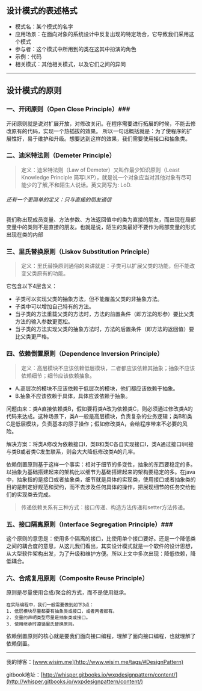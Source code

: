 ## 设计模式的表述格式

- 模式名：某个模式的名字
- 应用场景：在面向对象的系统设计中反复出现的特定场合，它导致我们采用这个模式
- 参与者：这个模式中所用到的类在这其中扮演的角色
- 示例：代码
- 相关模式：其他相关模式，以及它们之间的异同

- - -

## 设计模式的原则

### 一、开闭原则（Open Close Principle）###

开闭原则就是说对扩展开放，对修改关闭。在程序需要进行拓展的时候，不能去修改原有的代码，实现一个热插拔的效果。
所以一句话概括就是：为了使程序的扩展性好，易于维护和升级。想要达到这样的效果，我们需要使用接口和抽象类。

### 二、迪米特法则（Demeter Principle） ###

>定义：迪米特法则（Law of Demeter）又叫作最少知识原则（Least Knowledge Principle 简写LKP），就是说一个对象应当对其他对象有尽可能少的了解,不和陌生人说话。英文简写为: LoD.

###### 还有一个更简单的定义：只与直接的朋友通信 ######

我们称出现成员变量、方法参数、方法返回值中的类为直接的朋友，而出现在局部变量中的类则不是直接的朋友。也就是说，陌生的类最好不要作为局部变量的形式出现在类的内部

### 三、里氏替换原则（Liskov Substitution Principle） ###

>定义：里氏替换原则通俗的来讲就是：子类可以扩展父类的功能，但不能改变父类原有的功能。

它包含以下4层含义：

- 子类可以实现父类的抽象方法，但不能覆盖父类的非抽象方法。
- 子类中可以增加自己特有的方法。
- 当子类的方法重载父类的方法时，方法的前置条件（即方法的形参）要比父类方法的输入参数更宽松。
- 当子类的方法实现父类的抽象方法时，方法的后置条件（即方法的返回值）要比父类更严格。

### 四、依赖倒置原则（Dependence Inversion Principle） ###

>定义：高层模块不应该依赖低层模块，二者都应该依赖其抽象；抽象不应该依赖细节；细节应该依赖抽象。

- A.高层次的模块不应该依赖于低层次的模块，他们都应该依赖于抽象。
- B.抽象不应该依赖于具体，具体应该依赖于抽象。

问题由来：类A直接依赖类B，假如要将类A改为依赖类C，则必须通过修改类A的代码来达成。这种场景下，类A一般是高层模块，负责复杂的业务逻辑；类B和类C是低层模块，负责基本的原子操作；假如修改类A，会给程序带来不必要的风险。

解决方案：将类A修改为依赖接口I，类B和类C各自实现接口I，类A通过接口I间接与类B或者类C发生联系，则会大大降低修改类A的几率。

依赖倒置原则基于这样一个事实：相对于细节的多变性，抽象的东西要稳定的多。以抽象为基础搭建起来的架构比以细节为基础搭建起来的架构要稳定的多。在java中，抽象指的是接口或者抽象类，细节就是具体的实现类，使用接口或者抽象类的目的是制定好规范和契约，而不去涉及任何具体的操作，把展现细节的任务交给他们的实现类去完成。

>传递依赖关系有三种方式：接口传递、构造方法传递和setter方法传递。

### 五、接口隔离原则（Interface Segregation Principle）###

这个原则的意思是：使用多个隔离的接口，比使用单个接口要好。还是一个降低类之间的耦合度的意思，从这儿我们看出，其实设计模式就是一个软件的设计思想，从大型软件架构出发，为了升级和维护方便。所以上文中多次出现：降低依赖，降低耦合。

### 六、合成复用原则（Composite Reuse Principle）

原则是尽量使用合成/聚合的方式，而不是使用继承。

```
在实际编程中，我们一般需要做到如下3点：
1. 低层模块尽量都要有抽象类或接口，或者两者都有。
2. 变量的声明类型尽量是抽象类或接口。
3. 使用继承时遵循里氏替换原则。
```

依赖倒置原则的核心就是要我们面向接口编程，理解了面向接口编程，也就理解了依赖倒置。

- - -

我的博客：[www.wisim.me](http://www.wisim.me/tags/#DesignPattern)

gitbook地址：[http://whisper.gitbooks.io/wxpdesignpattern/content/](http://whisper.gitbooks.io/wxpdesignpattern/content/)

